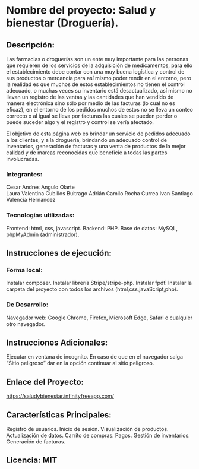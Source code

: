 # Nombre del proyecto: Salud y bienestar (Droguería).

## Descripción: 

Las farmacias o droguerías son un ente muy importante para las personas que requieren de los servicios de la adquisición de medicamentos, para ello el establecimiento debe contar con una muy buena logística y control de sus productos o mercancía para así mismo poder rendir en el entorno, pero la realidad es que muchos de estos establecimientos no tienen el control adecuado, o muchas veces su inventario está desactualizado, así mismo no llevan un registro de las ventas y las cantidades que han vendido de manera electrónica sino sólo por medio de las facturas (lo cual no es eficaz), en el entorno de los pedidos muchos de estos no se lleva un conteo correcto o al igual se lleva por facturas las cuales se pueden perder o puede suceder algo y el registro y control se vería afectado. 

El objetivo de esta página web es brindar un servicio de pedidos adecuado a los clientes, y a la droguería, brindando un adecuado control de inventarios, generación de facturas y una venta de productos de la mejor calidad y de marcas reconocidas que beneficie a todas las partes involucradas.

### Integrantes:

Cesar Andres Angulo Olarte<br/>
Laura Valentina Cubillos Buitrago
Adrián Camilo Rocha Currea
Ivan Santiago Valencia Hernandez

### Tecnologías utilizadas: 

Frontend: html, css, javascript. 
Backend: PHP.
Base de datos: MySQL, phpMyAdmin (administrador).

## Instrucciones de ejecución: 

### Forma local: 

Instalar composer.
Instalar librería Stripe/stripe-php.
Instalar fpdf.
Instalar la carpeta del proyecto con todos los archivos (html,css,javaScript,php).

### De Desarrollo:
Navegador web: Google Chrome, Firefox, Microsoft Edge, Safari o cualquier otro navegador.


## Instrucciones Adicionales: 

Ejecutar en ventana de incognito.
En caso de que en el navegador salga “Sitio peligroso” dar en la opción continuar al sitio peligroso.

## Enlace del Proyecto: 
https://saludybienestar.infinityfreeapp.com/

## Características Principales:

Registro de usuarios.
Inicio de sesión.
Visualización de productos.
Actualización de datos.
Carrito de compras.
Pagos.
Gestión de inventarios.
Generación de facturas.

## Licencia: MIT
